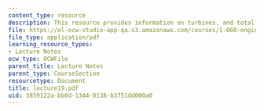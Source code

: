 ```yaml
---
content_type: resource
description: This resource provides information on turbines, and total energy conservation.
file: https://ol-ocw-studio-app-qa.s3.amazonaws.com/courses/1-060-engineering-mechanics-ii-spring-2006/3859122abb0d13440138b3751dd000a0_lecture19.pdf
file_type: application/pdf
learning_resource_types:
- Lecture Notes
ocw_type: OCWFile
parent_title: Lecture Notes
parent_type: CourseSection
resourcetype: Document
title: lecture19.pdf
uid: 3859122a-bb0d-1344-0138-b3751dd000a0
---
```

